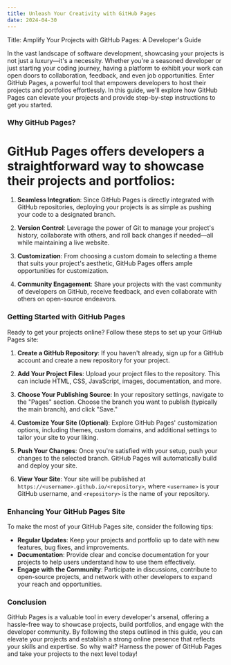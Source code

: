 ```yaml
---
title: Unleash Your Creativity with GitHub Pages
date: 2024-04-30
---
```



Title: Amplify Your Projects with GitHub Pages: A Developer's Guide

In the vast landscape of software development, showcasing your projects is not just a luxury—it's a necessity. Whether you're a seasoned developer or just starting your coding journey, having a platform to exhibit your work can open doors to collaboration, feedback, and even job opportunities. Enter GitHub Pages, a powerful tool that empowers developers to host their projects and portfolios effortlessly. In this guide, we'll explore how GitHub Pages can elevate your projects and provide step-by-step instructions to get you started.

### Why GitHub Pages?

# GitHub Pages offers developers a straightforward way to showcase their projects and portfolios:

1. **Seamless Integration**: Since GitHub Pages is directly integrated with GitHub repositories, deploying your projects is as simple as pushing your code to a designated branch.

2. **Version Control**: Leverage the power of Git to manage your project's history, collaborate with others, and roll back changes if needed—all while maintaining a live website.

3. **Customization**: From choosing a custom domain to selecting a theme that suits your project's aesthetic, GitHub Pages offers ample opportunities for customization.

4. **Community Engagement**: Share your projects with the vast community of developers on GitHub, receive feedback, and even collaborate with others on open-source endeavors.

### Getting Started with GitHub Pages

Ready to get your projects online? Follow these steps to set up your GitHub Pages site:

1. **Create a GitHub Repository**: If you haven't already, sign up for a GitHub account and create a new repository for your project.

2. **Add Your Project Files**: Upload your project files to the repository. This can include HTML, CSS, JavaScript, images, documentation, and more.

3. **Choose Your Publishing Source**: In your repository settings, navigate to the "Pages" section. Choose the branch you want to publish (typically the main branch), and click "Save."

4. **Customize Your Site (Optional)**: Explore GitHub Pages' customization options, including themes, custom domains, and additional settings to tailor your site to your liking.

5. **Push Your Changes**: Once you're satisfied with your setup, push your changes to the selected branch. GitHub Pages will automatically build and deploy your site.

6. **View Your Site**: Your site will be published at `https://<username>.github.io/<repository>`, where `<username>` is your GitHub username, and `<repository>` is the name of your repository.

### Enhancing Your GitHub Pages Site

To make the most of your GitHub Pages site, consider the following tips:

- **Regular Updates**: Keep your projects and portfolio up to date with new features, bug fixes, and improvements.
- **Documentation**: Provide clear and concise documentation for your projects to help users understand how to use them effectively.
- **Engage with the Community**: Participate in discussions, contribute to open-source projects, and network with other developers to expand your reach and opportunities.

### Conclusion

GitHub Pages is a valuable tool in every developer's arsenal, offering a hassle-free way to showcase projects, build portfolios, and engage with the developer community. By following the steps outlined in this guide, you can elevate your projects and establish a strong online presence that reflects your skills and expertise. So why wait? Harness the power of GitHub Pages and take your projects to the next level today!
